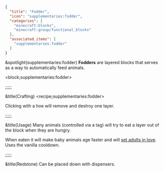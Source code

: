 ```json
{
  "title": "Fodder",
  "icon": "supplementaries:fodder",
  "categories": [
    "minecraft:blocks",
    "minecraft:group/functional_blocks"
  ],
  "associated_items": [
    "supplementaries:fodder"
  ]
}
```

&spotlight(supplementaries:fodder)
**Fodders** are layered blocks that serves as a way to automatically feed animals.

<block;supplementaries:fodder>

;;;;;

&title(Crafting)
<recipe;supplementaries:fodder>

Clicking with a hoe will remove and destroy one layer.

;;;;;

&title(Usage)
Many animals (controlled via a tag) will try to eat a layer out of the block when they are hungry.


When eaten it will make baby animals age faster and will [set adults in love](^minecraft:breeding). Uses the vanilla cooldown.

;;;;;

&title(Redstone)
Can be placed down with dispensers.
